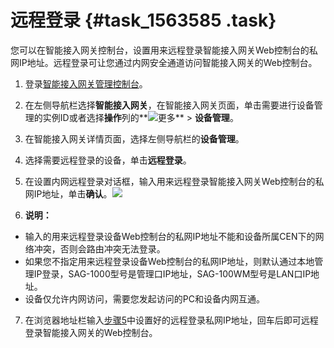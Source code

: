 # 远程登录 {#task_1563585 .task}

您可以在智能接入网关控制台，设置用来远程登录智能接入网关Web控制台的私网IP地址。远程登录可让您通过内网安全通道访问智能接入网关的Web控制台。

1.  登录[智能接入网关管理控制台](https://smartag.console.aliyun.com)。
2.  在左侧导航栏选择**智能接入网关**，在智能接入网关页面，单击需要进行设备管理的实例ID或者选择**操作**列的**![更多](http://static-aliyun-doc.oss-cn-hangzhou.aliyuncs.com/assets/img/817045/156861280950940_zh-CN.png)** \> **设备管理**。
3.  在智能接入网关详情页面，选择左侧导航栏的**设备管理**。
4.  选择需要远程登录的设备，单击**远程登录**。
5.  在设置内网远程登录对话框，输入用来远程登录智能接入网关Web控制台的私网IP地址，单击**确认**。![](http://static-aliyun-doc.oss-cn-hangzhou.aliyuncs.com/assets/img/1240701/156861280954496_zh-CN.png)


6.  **说明：** 

-   输入的用来远程登录设备Web控制台的私网IP地址不能和设备所属CEN下的网络冲突，否则会路由冲突无法登录。
-   如果您不指定用来远程登录设备Web控制台的私网IP地址，则默认通过本地管理IP登录，SAG-1000型号是管理口IP地址，SAG-100WM型号是LAN口IP地址。
-   设备仅允许内网访问，需要您发起访问的PC和设备内网互通。
7.  在浏览器地址栏输入[步骤5](#step_p2a_dh4_v02)中设置好的远程登录私网IP地址，回车后即可远程登录智能接入网关的Web控制台。

